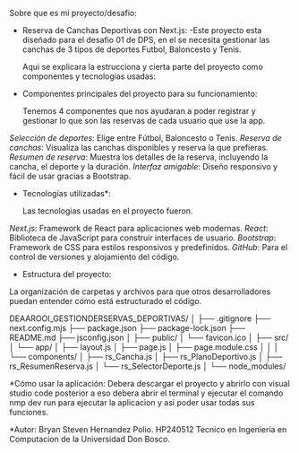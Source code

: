 Sobre que es mi proyecto/desafio:

* Reserva de Canchas Deportivas con Next.js:
   -Este proyecto esta diseñado para el desafio 01 de DPS, en el se necesita gestionar las canchas de 3 tipos de deportes
    Futbol, Baloncesto y Tenis.
  
  Aqui se explicara la estrucciona y cierta parte del proyecto como componentes y tecnologias usadas: 

* Componentes principales del proyecto para su funcionamiento:
  
  Tenemos 4 componentes que nos ayudaran a poder registrar y gestionar lo que son las reservas de cada usuario que use la 
  app.

 *Selección de deportes*: Elige entre Fútbol, Baloncesto o Tenis.
 *Reserva de canchas*: Visualiza las canchas disponibles y reserva la que prefieras.
 *Resumen de reserva*: Muestra los detalles de la reserva, incluyendo la cancha, el deporte y la duración.
 *Interfaz amigable*: Diseño responsivo y fácil de usar gracias a Bootstrap.

* Tecnologías utilizadas*:

  Las tecnologias usadas en el proyecto fueron.
  
*Next.js*: Framework de React para aplicaciones web modernas.
*React*: Biblioteca de JavaScript para construir interfaces de usuario.
*Bootstrap*: Framework de CSS para estilos responsivos y predefinidos.
*GitHub*: Para el control de versiones y alojamiento del código.
  
  
* Estructura del proyecto:
  
La organización de carpetas y archivos para que otros desarrolladores puedan entender cómo está estructurado el código.

DEAAROOI_GESTIONDERSERVAS_DEPORTIVAS/
│
├── .gitignore
├── next.config.mjs
├── package.json
├── package-lock.json
├── README.md
├── jsconfig.json
│
├── public/
│   └── favicon.ico
│
├── src/
│   └── app/
│       ├── layout.js
│       ├── page.js
│       ├── page.module.css
│       │
│       └── components/
│           ├── rs_Cancha.js
│           ├── rs_PlanoDeportivo.js
│           ├── rs_ResumenReserva.js
│           └── rs_SelectorDeporte.js
│
└── node_modules/

*Cómo usar la aplicación:
Debera descargar el proyecto y abrirlo con visual studio code posterior a eso debera abrir el terminal y ejecutar el comando
nmp dev run para ejecutar la aplicacion y asi poder usar todas sus funciones.

*Autor:
    Bryan Steven Hernandez Polio.
    HP240512 
    Tecnico en Ingenieria en Computacion de la Universidad Don Bosco.




